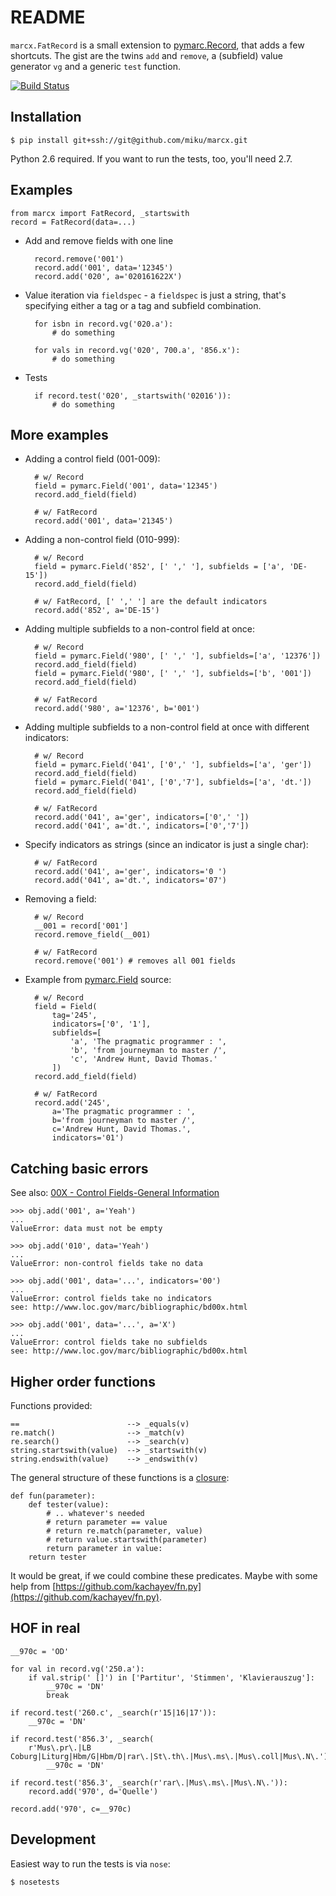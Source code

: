 README
======

`marcx.FatRecord` is a small extension to 
[pymarc.Record](https://github.com/edsu/pymarc/blob/master/pymarc/record.py#L72), 
that adds a few shortcuts. The gist are the twins 
`add` and `remove`, a (subfield) value generator `vg` and a generic `test` function.

[![Build Status](https://travis-ci.org/miku/marcx.png)](https://travis-ci.org/miku/marcx)

Installation
------------


    $ pip install git+ssh://git@github.com/miku/marcx.git


Python 2.6 required. If you want to run the tests, too, you'll need 2.7.

Examples
--------

    from marcx import FatRecord, _startswith
    record = FatRecord(data=...)

* Add and remove fields with one line

        record.remove('001')
        record.add('001', data='12345')
        record.add('020', a='020161622X')

* Value iteration via `fieldspec` - a `fieldspec` is just a string, that's
  specifying either a tag or a tag and subfield combination.

        for isbn in record.vg('020.a'):
            # do something

        for vals in record.vg('020', 700.a', '856.x'):
            # do something

* Tests

        if record.test('020', _startswith('02016')):
            # do something


More examples
-------------

* Adding a control field (001-009):

        # w/ Record
        field = pymarc.Field('001', data='12345')
        record.add_field(field)

        # w/ FatRecord
        record.add('001', data='21345')

* Adding a non-control field (010-999):

        # w/ Record
        field = pymarc.Field('852', [' ',' '], subfields = ['a', 'DE-15'])
        record.add_field(field)

        # w/ FatRecord, [' ',' '] are the default indicators
        record.add('852', a='DE-15')

* Adding multiple subfields to a non-control field at once:

        # w/ Record
        field = pymarc.Field('980', [' ',' '], subfields=['a', '12376'])
        record.add_field(field)
        field = pymarc.Field('980', [' ',' '], subfields=['b', '001'])
        record.add_field(field)

        # w/ FatRecord
        record.add('980', a='12376', b='001')


* Adding multiple subfields to a non-control field at once with different indicators:

        # w/ Record
        field = pymarc.Field('041', ['0',' '], subfields=['a', 'ger'])
        record.add_field(field)
        field = pymarc.Field('041', ['0','7'], subfields=['a', 'dt.'])
        record.add_field(field)

        # w/ FatRecord 
        record.add('041', a='ger', indicators=['0',' '])
        record.add('041', a='dt.', indicators=['0','7'])

* Specify indicators as strings (since an indicator is just a single char):

        # w/ FatRecord 
        record.add('041', a='ger', indicators='0 ')
        record.add('041', a='dt.', indicators='07')

* Removing a field:

        # w/ Record
        __001 = record['001']
        record.remove_field(__001)

        # w/ FatRecord
        record.remove('001') # removes all 001 fields

* Example from [pymarc.Field](https://github.com/edsu/pymarc/blob/master/pymarc/field.py) source:

        # w/ Record
        field = Field(
            tag='245', 
            indicators=['0', '1'], 
            subfields=[
                'a', 'The pragmatic programmer : ', 
                'b', 'from journeyman to master /', 
                'c', 'Andrew Hunt, David Thomas.' 
            ])
        record.add_field(field)

        # w/ FatRecord
        record.add('245', 
            a='The pragmatic programmer : ', 
            b='from journeyman to master /', 
            c='Andrew Hunt, David Thomas.', 
            indicators='01')

Catching basic errors
---------------------

See also: [00X - Control Fields-General Information](http://www.loc.gov/marc/bibliographic/bd00x.html)

    >>> obj.add('001', a='Yeah')
    ...
    ValueError: data must not be empty

    >>> obj.add('010', data='Yeah')
    ...
    ValueError: non-control fields take no data

    >>> obj.add('001', data='...', indicators='00')
    ...
    ValueError: control fields take no indicators
    see: http://www.loc.gov/marc/bibliographic/bd00x.html

    >>> obj.add('001', data='...', a='X')
    ...
    ValueError: control fields take no subfields
    see: http://www.loc.gov/marc/bibliographic/bd00x.html


Higher order functions
----------------------

Functions provided:

    ==                        --> _equals(v)
    re.match()                --> _match(v)
    re.search()               --> _search(v)
    string.startswith(value)  --> _startswith(v)
    string.endswith(value)    --> _endswith(v)

The general structure of these functions is a [closure](http://en.wikipedia.org/wiki/Closure_%28computer_science%29):

    def fun(parameter):
        def tester(value):
            # .. whatever's needed
            # return parameter == value
            # return re.match(parameter, value)
            # return value.startswith(parameter)
            return parameter in value:
        return tester

It would be great, if we could combine these predicates.
Maybe with some help from [https://github.com/kachayev/fn.py](https://github.com/kachayev/fn.py).


HOF in real
-----------

    __970c = 'OD'

    for val in record.vg('250.a'):
        if val.strip(' []') in ['Partitur', 'Stimmen', 'Klavierauszug']:
            __970c = 'DN'
            break

    if record.test('260.c', _search(r'15|16|17')):
        __970c = 'DN'

    if record.test('856.3', _search(
        r'Mus\.pr\.|LB Coburg|Liturg|Hbm/G|Hbm/D|rar\.|St\.th\.|Mus\.ms\.|Mus\.coll|Mus\.N\.')):
            __970c = 'DN'

    if record.test('856.3', _search(r'rar\.|Mus\.ms\.|Mus\.N\.')):
        record.add('970', d='Quelle')

    record.add('970', c=__970c)


Development
-----------

Easiest way to run the tests is via `nose`:

    $ nosetests
